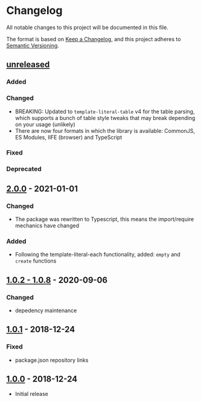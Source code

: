# Changelog
All notable changes to this project will be documented in this file.

The format is based on [Keep a Changelog](https://keepachangelog.com/en/1.0.0/),
and this project adheres to [Semantic Versioning](https://semver.org/spec/v2.0.0.html).

## [unreleased]

### Added

### Changed
- BREAKING: Updated to `template-literal-table` v4 for the table parsing, which supports a bunch of table style tweaks that may break depending on your usage (unlikely)
- There are now four formats in which the library is available: CommonJS, ES Modules, IIFE (browser) and TypeScript

### Fixed

### Deprecated


## [2.0.0] - 2021-01-01

### Changed
- The package was rewritten to Typescript, this means the import/require mechanics have changed

### Added
- Following the template-literal-each functionality, added: `empty` and `create` functions


## [1.0.2 - 1.0.8] - 2020-09-06

### Changed
- depedency maintenance

## [1.0.1] - 2018-12-24

### Fixed
- package.json repository links


## [1.0.0] - 2018-12-24
- Initial release

[unreleased]: https://github.com/rspieker/template-literal-each/compare/v2.0.0...HEAD
[2.0.0]: https://github.com/rspieker/template-literal-each/compare/v1.0.8...v2.0.0
[1.0.2 - 1.0.8]: https://github.com/rspieker/template-literal-each/compare/v1.0.1...v1.0.8
[1.0.1]: https://github.com/rspieker/template-literal-each/compare/v1.0.0...v1.0.1
[1.0.0]: https://github.com/rspieker/template-literal-each/releases/tag/v1.0.0